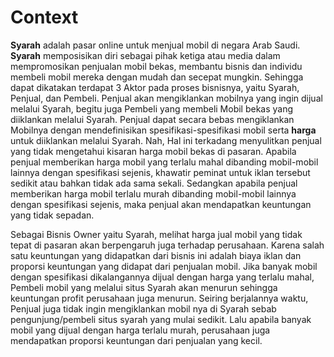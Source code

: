 # Context

<b>Syarah</b> adalah pasar online untuk menjual mobil di negara Arab Saudi. <b>Syarah</b> memposisikan diri sebagai pihak ketiga atau media dalam mempromosikan penjualan mobil bekas, membantu bisnis dan individu membeli mobil mereka dengan mudah dan secepat mungkin. Sehingga dapat dikatakan terdapat 3 Aktor pada proses bisnisnya, yaitu Syarah, Penjual, dan Pembeli. Penjual akan mengiklankan mobilnya yang ingin dijual melalui Syarah, begitu juga Pembeli yang membeli Mobil bekas yang diiklankan melalui Syarah. Penjual dapat secara bebas mengiklankan Mobilnya dengan mendefinisikan spesifikasi-spesifikasi mobil serta <b> harga</b> untuk diiklankan melalui Syarah. Nah, Hal ini terkadang menyulitkan penjual yang tidak mengetahui kisaran harga mobil bekas di pasaran. Apabila penjual memberikan harga mobil yang terlalu mahal dibanding mobil-mobil lainnya dengan spesifikasi sejenis, khawatir peminat untuk iklan tersebut sedikit atau bahkan tidak ada sama sekali. Sedangkan apabila penjual memberikan harga mobil terlalu murah dibanding mobil-mobil lainnya dengan spesifikasi sejenis, maka penjual akan mendapatkan keuntungan yang tidak sepadan. 

Sebagai Bisnis Owner yaitu Syarah, melihat harga jual mobil yang tidak tepat di pasaran akan berpengaruh juga terhadap perusahaan. Karena salah satu keuntungan yang didapatkan dari bisnis ini adalah biaya iklan dan proporsi keuntungan yang didapat dari penjualan mobil. Jika banyak mobil dengan spesifikasi dikalangannya dijual dengan harga yang terlalu mahal, Pembeli mobil yang melalui situs Syarah akan menurun sehingga keuntungan profit perusahaan juga menurun. Seiring berjalannya waktu, Penjual juga tidak ingin mengiklankan mobil nya di Syarah sebab pengunjung/pembeli situs syarah yang mulai sedikit. Lalu apabila banyak mobil yang dijual dengan harga terlalu murah, perusahaan juga mendapatkan proporsi keuntungan dari penjualan yang kecil.
